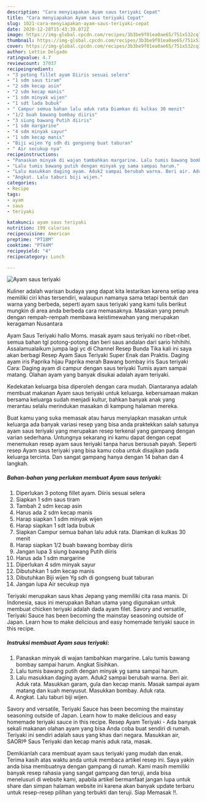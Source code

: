 ```yaml
---
description: "Cara menyiapakan Ayam saus teriyaki Cepat"
title: "Cara menyiapakan Ayam saus teriyaki Cepat"
slug: 1021-cara-menyiapakan-ayam-saus-teriyaki-cepat
date: 2020-12-28T15:43:39.072Z
image: https://img-global.cpcdn.com/recipes/3b3be9f01ea0ae65/751x532cq70/ayam-saus-teriyaki-foto-resep-utama.jpg
thumbnail: https://img-global.cpcdn.com/recipes/3b3be9f01ea0ae65/751x532cq70/ayam-saus-teriyaki-foto-resep-utama.jpg
cover: https://img-global.cpcdn.com/recipes/3b3be9f01ea0ae65/751x532cq70/ayam-saus-teriyaki-foto-resep-utama.jpg
author: Lettie Delgado
ratingvalue: 4.7
reviewcount: 37037
recipeingredient:
- "3 potong fillet ayam Diiris sesuai selera"
- "1 sdm saus tiram"
- "2 sdm kecap asin"
- "2 sdm kecap manis"
- "1 sdm minyak wijen"
- "1 sdt lada bubuk"
- " Campur semua bahan lalu aduk rata Diamkan di kulkas 30 menit"
- "1/2 buah bawang bombay diiris"
- "3 siung bawang Putih diiris"
- "1 sdm margarine"
- "4 sdm minyak sayur"
- "1 sdm kecap manis"
- "Biji wijen Yg sdh di gongseng buat taburan"
- " Air secukup nya"
recipeinstructions:
- "Panaskan minyak di wajan tambahkan margarine. Lalu tumis bawang bombay sampai harum. Angkat Sisihkan."
- "Lalu tumis bawang putih dengan minyak yg sama sampai harum."
- "Lalu masukkan daging ayam. Aduk2 sampai berubah warna. Beri air. Aduk rata. Masukkan garam, gula dan kecap manis. Masak sampai ayam matang dan kuah menyusut. Masukkan bombay. Aduk rata."
- "Angkat. Lalu taburi biji wijen."
categories:
- Recipe
tags:
- ayam
- saus
- teriyaki

katakunci: ayam saus teriyaki 
nutrition: 199 calories
recipecuisine: American
preptime: "PT18M"
cooktime: "PT44M"
recipeyield: "4"
recipecategory: Lunch

---
```



![Ayam saus teriyaki](https://img-global.cpcdn.com/recipes/3b3be9f01ea0ae65/751x532cq70/ayam-saus-teriyaki-foto-resep-utama.jpg)

Kuliner adalah warisan budaya yang dapat kita lestarikan karena setiap area memiliki ciri khas tersendiri, walaupun namanya sama tetapi bentuk dan warna yang berbeda, seperti ayam saus teriyaki yang kami tulis berikut mungkin di area anda berbeda cara memasaknya. Masakan yang penuh dengan rempah-rempah membawa keistimewahan yang merupakan keragaman Nusantara

Ayam Saus Teriyaki hallo Moms. masak ayam saus teriyaki no ribet-ribet. semua bahan tgl potong-potong dan beri saus andalan dari sario hihihihi. Assalamualaikum jumpa lagi yc di Channel Resep Bunda Tika kali ini saya akan berbagi Resep Ayam Saus Teriyaki Super Enak dan Praktis. Daging ayam iris Paprika hijau Paprika merah Bawang bombay iris Saus teriyaki Cara: Daging ayam di campur dengan saus teriyaki Tumis ayam sampai matang. Olahan ayam yang banyak disukai adalah ayam teriyaki.

Kedekatan keluarga bisa diperoleh dengan cara mudah. Diantaranya adalah membuat makanan Ayam saus teriyaki untuk keluarga. kebersamaan makan bersama keluarga sudah menjadi kultur, bahkan banyak anak yang merantau selalu merindukan masakan di kampung halaman mereka.

Buat kamu yang suka memasak atau harus menyiapkan masakan untuk keluarga ada banyak variasi resep yang bisa anda praktekkan salah satunya ayam saus teriyaki yang merupakan resep terkenal yang gampang dengan varian sederhana. Untungnya sekarang ini kamu dapat dengan cepat menemukan resep ayam saus teriyaki tanpa harus bersusah payah.
Seperti resep Ayam saus teriyaki yang bisa kamu coba untuk disajikan pada keluarga tercinta. Dan sangat gampang hanya dengan 14 bahan dan 4 langkah.


<!--inarticleads1-->

##### Bahan-bahan yang perlukan membuat Ayam saus teriyaki:

1. Diperlukan 3 potong fillet ayam. Diiris sesuai selera
1. Siapkan 1 sdm saus tiram
1. Tambah 2 sdm kecap asin
1. Harus ada 2 sdm kecap manis
1. Harap siapkan 1 sdm minyak wijen
1. Harap siapkan 1 sdt lada bubuk
1. Siapkan  Campur semua bahan lalu aduk rata. Diamkan di kulkas 30 menit
1. Harap siapkan 1/2 buah bawang bombay diiris
1. Jangan lupa 3 siung bawang Putih diiris
1. Harus ada 1 sdm margarine
1. Diperlukan 4 sdm minyak sayur
1. Dibutuhkan 1 sdm kecap manis
1. Dibutuhkan Biji wijen Yg sdh di gongseng buat taburan
1. Jangan lupa  Air secukup nya


Teriyaki merupakan saus khas Jepang yang memiliki cita rasa manis. Di Indonesia, saus ini merupakan Bahan utama yang digunakan untuk membuat chicken teriyaki adalah dada ayam filet. Savory and versatile, Teriyaki Sauce has been becoming the mainstay seasoning outside of Japan. Learn how to make delicious and easy homemade teriyaki sauce in this recipe. 

<!--inarticleads2-->

##### Instruksi membuat  Ayam saus teriyaki:

1. Panaskan minyak di wajan tambahkan margarine. Lalu tumis bawang bombay sampai harum. Angkat Sisihkan.
1. Lalu tumis bawang putih dengan minyak yg sama sampai harum.
1. Lalu masukkan daging ayam. Aduk2 sampai berubah warna. Beri air. Aduk rata. Masukkan garam, gula dan kecap manis. Masak sampai ayam matang dan kuah menyusut. Masukkan bombay. Aduk rata.
1. Angkat. Lalu taburi biji wijen.


Savory and versatile, Teriyaki Sauce has been becoming the mainstay seasoning outside of Japan. Learn how to make delicious and easy homemade teriyaki sauce in this recipe. Resep Ayam Teriyaki - Ada banyak sekali makanan olahan ayam yang bisa Anda coba buat sendiri di rumah. Teriyaki ini sendiri adalah saus yang khas dari negara. Masukkan air, SAORI® Saus Teriyaki dan kecap manis aduk rata, masak. 

Demikianlah cara membuat ayam saus teriyaki yang mudah dan enak. Terima kasih atas waktu anda untuk membaca artikel resep ini. Saya yakin anda bisa membuatnya dengan gampang di rumah. Kami masih memiliki banyak resep rahasia yang sangat gampang dan teruji, anda bisa menelusuri di website kami, apabila artikel bermanfaat jangan lupa untuk share dan simpan halaman website ini karena akan banyak update terbaru untuk resep-resep pilihan yang terbukti dan teruji. Siap Memasak !!. 
